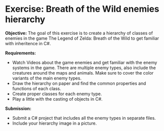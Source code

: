 # Exercise: Breath of the Wild enemies hierarchy

**Objective:** The goal of this exercise is to create a hierarchy of classes of enemies in the game The Legend of Zelda: Breath of the Wild to get familiar with inheritence in C#.

**Requirements:**
- Watch Videos about the game enemies and get familiar with the enemy systems in the game. There are multiple enemy types, also include the creatures around the maps and animals. Make sure to cover the color variants of the main enemy types.
- Draw the hierarchy on paper and find the common properties and functions of each class.
- Create proper classes for each enemy type.
- Play a little with the casting of objects in C#.

**Submission:**
- Submit a C# project that includes all the enemy types in separate files.
- Include your hierarchy image in a picture.

